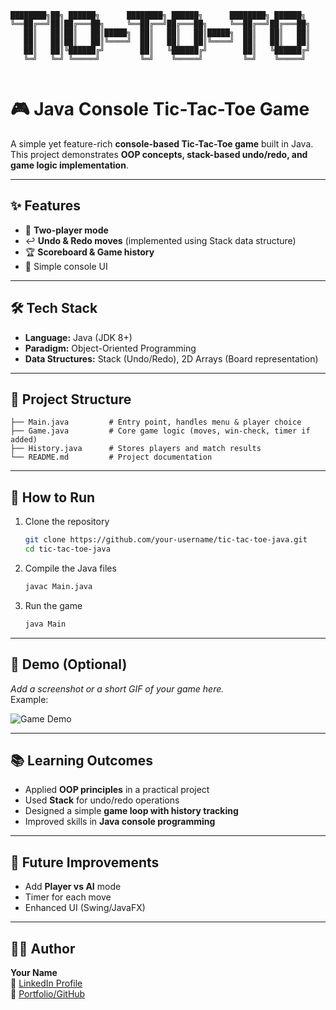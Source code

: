 ```
████████╗██╗ ██████╗      ████████╗ ██████╗      ████████╗ ██████╗ 
╚══██╔══╝██║██╔═══██╗     ╚══██╔══╝██╔═══██╗     ╚══██╔══╝██╔═══██╗
   ██║   ██║██║   ██║█████╗  ██║   ██║   ██║█████╗  ██║   ██║   ██║
   ██║   ██║██║   ██║╚════╝  ██║   ██║   ██║╚════╝  ██║   ██║   ██║
   ██║   ██║╚██████╔╝        ██║   ╚██████╔╝        ██║   ╚██████╔╝
   ╚═╝   ╚═╝ ╚═════╝         ╚═╝    ╚═════╝         ╚═╝    ╚═════╝ 
                                                                    
```

# 🎮 Java Console Tic-Tac-Toe Game  

A simple yet feature-rich **console-based Tic-Tac-Toe game** built in Java.  
This project demonstrates **OOP concepts, stack-based undo/redo, and game logic implementation**.  

---

## ✨ Features  
- 👥 **Two-player mode**  
- ↩️ **Undo & Redo moves** (implemented using Stack data structure)  
- 🏆 **Scoreboard & Game history**  
- 🎯 Simple console UI  

---

## 🛠️ Tech Stack  
- **Language:** Java (JDK 8+)  
- **Paradigm:** Object-Oriented Programming  
- **Data Structures:** Stack (Undo/Redo), 2D Arrays (Board representation)  

---

## 📂 Project Structure  
```
├── Main.java         # Entry point, handles menu & player choice
├── Game.java         # Core game logic (moves, win-check, timer if added)
├── History.java      # Stores players and match results
└── README.md         # Project documentation
```

---

## 🚀 How to Run  
1. Clone the repository  
   ```bash
   git clone https://github.com/your-username/tic-tac-toe-java.git
   cd tic-tac-toe-java
   ```
2. Compile the Java files  
   ```bash
   javac Main.java
   ```
3. Run the game  
   ```bash
   java Main
   ```

---

## 🎥 Demo (Optional)  
_Add a screenshot or a short GIF of your game here._  
Example:  

![Game Demo](demo.png)  

---

## 📚 Learning Outcomes  
- Applied **OOP principles** in a practical project  
- Used **Stack** for undo/redo operations  
- Designed a simple **game loop with history tracking**  
- Improved skills in **Java console programming**  

---

## 📌 Future Improvements  
- Add **Player vs AI** mode  
- Timer for each move  
- Enhanced UI (Swing/JavaFX)  

---

## 👨‍💻 Author  
**Your Name**  
🔗 [LinkedIn Profile](https://linkedin.com/in/your-link)  
🔗 [Portfolio/GitHub](https://github.com/your-username)  
